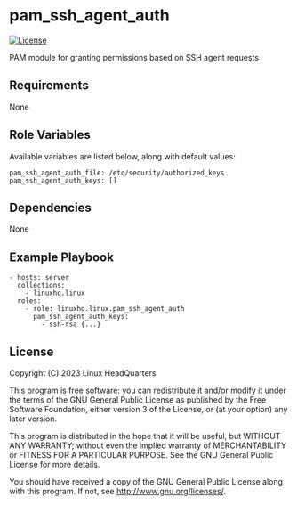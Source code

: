 # pam\_ssh\_agent\_auth

[![License](https://img.shields.io/badge/license-GPLv3-lightgreen)](https://www.gnu.org/licenses/gpl-3.0.en.html#license-text)

PAM module for granting permissions based on SSH agent requests

## Requirements

None

## Role Variables

Available variables are listed below, along with default values:

    pam_ssh_agent_auth_file: /etc/security/authorized_keys
    pam_ssh_agent_auth_keys: []

## Dependencies

None

## Example Playbook

    - hosts: server
      collections:
        - linuxhq.linux
      roles:
        - role: linuxhq.linux.pam_ssh_agent_auth
          pam_ssh_agent_auth_keys:
            - ssh-rsa {...}

## License

Copyright (C) 2023 Linux HeadQuarters

This program is free software: you can redistribute it and/or modify
it under the terms of the GNU General Public License as published by
the Free Software Foundation, either version 3 of the License, or
(at your option) any later version.

This program is distributed in the hope that it will be useful,
but WITHOUT ANY WARRANTY; without even the implied warranty of
MERCHANTABILITY or FITNESS FOR A PARTICULAR PURPOSE. See the
GNU General Public License for more details.

You should have received a copy of the GNU General Public License
along with this program. If not, see <http://www.gnu.org/licenses/>.
